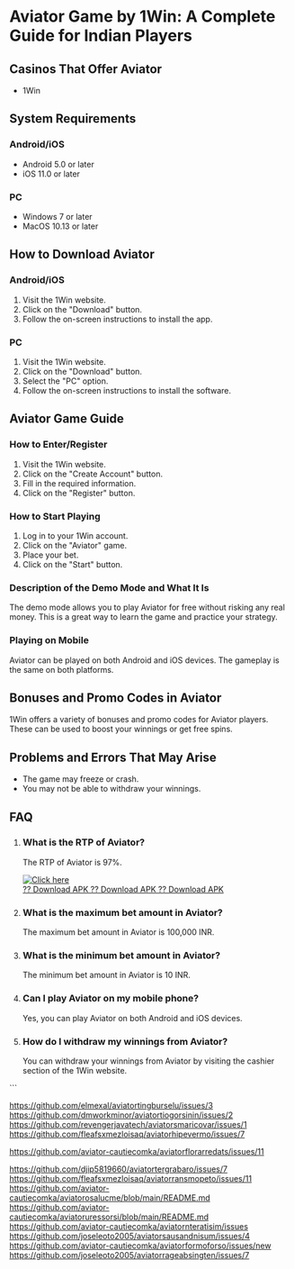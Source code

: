 # Aviator Game by 1Win: A Complete Guide for Indian Players

## Casinos That Offer Aviator

-   1Win

## System Requirements

### Android/iOS

-   Android 5.0 or later
-   iOS 11.0 or later

### PC

-   Windows 7 or later
-   MacOS 10.13 or later

## How to Download Aviator

### Android/iOS

1.  Visit the 1Win website.
2.  Click on the "Download" button.
3.  Follow the on-screen instructions to install the app.

### PC

1.  Visit the 1Win website.
2.  Click on the "Download" button.
3.  Select the "PC" option.
4.  Follow the on-screen instructions to install the software.

## Aviator Game Guide

### How to Enter/Register

1.  Visit the 1Win website.
2.  Click on the "Create Account" button.
3.  Fill in the required information.
4.  Click on the "Register" button.

### How to Start Playing

1.  Log in to your 1Win account.
2.  Click on the "Aviator" game.
3.  Place your bet.
4.  Click on the "Start" button.

### Description of the Demo Mode and What It Is

The demo mode allows you to play Aviator for free without risking any
real money. This is a great way to learn the game and practice your
strategy.

### Playing on Mobile

Aviator can be played on both Android and iOS devices. The gameplay is
the same on both platforms.

## Bonuses and Promo Codes in Aviator

1Win offers a variety of bonuses and promo codes for Aviator players.
These can be used to boost your winnings or get free spins.

## Problems and Errors That May Arise

-   The game may freeze or crash.
-   You may not be able to withdraw your winnings.

## FAQ

1.  ### What is the RTP of Aviator?

    The RTP of Aviator is 97%.

    [![Click
    here](https://readscoops.com/wp-content/uploads/2023/03/Readscoop-aviator-1-1.jpg)](https://traff.sbs/deff)\
    [?? Download APK ?? Download APK ?? Download
    APK](https://traff.sbs/deff)

2.  ### What is the maximum bet amount in Aviator?

    The maximum bet amount in Aviator is 100,000 INR.

3.  ### What is the minimum bet amount in Aviator?

    The minimum bet amount in Aviator is 10 INR.

4.  ### Can I play Aviator on my mobile phone?

    Yes, you can play Aviator on both Android and iOS devices.

5.  ### How do I withdraw my winnings from Aviator?

    You can withdraw your winnings from Aviator by visiting the cashier
    section of the 1Win website.

\`\`\`

https://github.com/elmexal/aviatortingburselu/issues/3
https://github.com/dmworkminor/aviatortiogorsinin/issues/2
https://github.com/revengerjavatech/aviatorsmaricovar/issues/1
https://github.com/fleafsxmezloisaq/aviatorhipevermo/issues/7

https://github.com/aviator-cautiecomka/aviatorflorarredats/issues/11

https://github.com/djip5819660/aviatortergrabaro/issues/7
https://github.com/fleafsxmezloisaq/aviatorransmopeto/issues/11
https://github.com/aviator-cautiecomka/aviatorosalucme/blob/main/README.md
https://github.com/aviator-cautiecomka/aviatoruressorsi/blob/main/README.md
https://github.com/aviator-cautiecomka/aviatornteratisim/issues
https://github.com/joseleoto2005/aviatorsausandnisum/issues/4
https://github.com/aviator-cautiecomka/aviatorformoforso/issues/new
https://github.com/joseleoto2005/aviatorrageabsingten/issues/7
